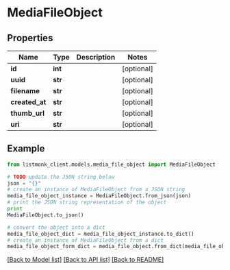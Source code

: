 # MediaFileObject


## Properties
Name | Type | Description | Notes
------------ | ------------- | ------------- | -------------
**id** | **int** |  | [optional] 
**uuid** | **str** |  | [optional] 
**filename** | **str** |  | [optional] 
**created_at** | **str** |  | [optional] 
**thumb_url** | **str** |  | [optional] 
**uri** | **str** |  | [optional] 

## Example

```python
from listmonk_client.models.media_file_object import MediaFileObject

# TODO update the JSON string below
json = "{}"
# create an instance of MediaFileObject from a JSON string
media_file_object_instance = MediaFileObject.from_json(json)
# print the JSON string representation of the object
print
MediaFileObject.to_json()

# convert the object into a dict
media_file_object_dict = media_file_object_instance.to_dict()
# create an instance of MediaFileObject from a dict
media_file_object_form_dict = media_file_object.from_dict(media_file_object_dict)
```
[[Back to Model list]](../README.md#documentation-for-models) [[Back to API list]](../README.md#documentation-for-api-endpoints) [[Back to README]](../README.md)



